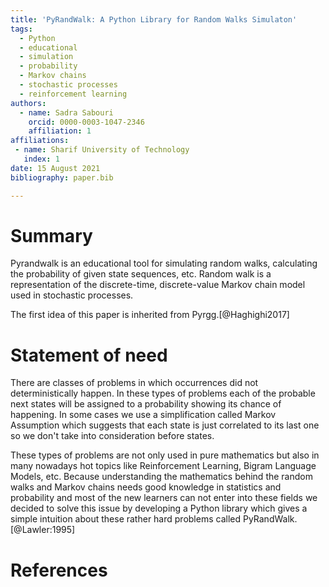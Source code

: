 ```yaml
---
title: 'PyRandWalk: A Python Library for Random Walks Simulaton'
tags:
  - Python
  - educational
  - simulation
  - probability
  - Markov chains
  - stochastic processes
  - reinforcement learning
authors:
  - name: Sadra Sabouri
    orcid: 0000-0003-1047-2346
    affiliation: 1
affiliations:
 - name: Sharif University of Technology
   index: 1
date: 15 August 2021
bibliography: paper.bib

---
```


# Summary

Pyrandwalk is an educational tool for simulating random walks, calculating the probability of given state sequences, etc. Random walk is a representation of the discrete-time, discrete-value Markov chain model used in stochastic processes.

The first idea of this paper is inherited from Pyrgg.[@Haghighi2017]

# Statement of need

There are classes of problems in which occurrences did not deterministically happen. In these types of problems each of the probable next states will be assigned to a probability showing its chance of happening. In some cases we use a simplification called Markov Assumption which suggests that each state is just correlated to its last one so we don't take into consideration before states.

These types of problems are not only used in pure mathematics but also in many nowadays hot topics like Reinforcement Learning, Bigram Language Models, etc. Because understanding the mathematics behind the random walks and Markov chains needs good knowledge in statistics and probability and most of the new learners can not enter into these fields we decided to solve this issue by developing a Python library which gives a simple intuition about these rather hard problems called PyRandWalk.[@Lawler:1995]

# References
